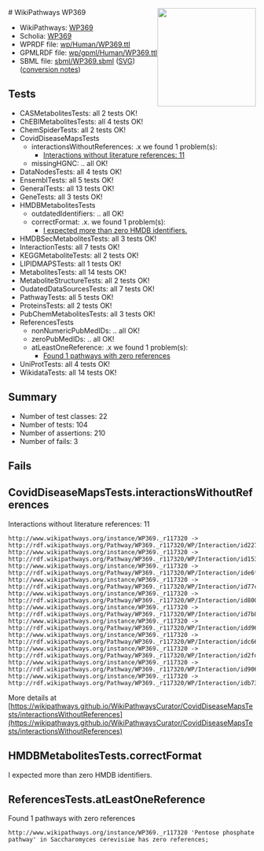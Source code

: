 <img style="float: right; width: 200px" src="../logo.png" />
# WikiPathways WP369

* WikiPathways: [WP369](https://identifiers.org/wikipathways:WP369)
* Scholia: [WP369](https://scholia.toolforge.org/wikipathways/WP369)
* WPRDF file: [wp/Human/WP369.ttl](../wp/Human/WP369.ttl)
* GPMLRDF file: [wp/gpml/Human/WP369.ttl](../wp/gpml/Human/WP369.ttl)
* SBML file: [sbml/WP369.sbml](../sbml/WP369.sbml) ([SVG](../sbml/WP369.svg)) ([conversion notes](../sbml/WP369.txt))

## Tests
* CASMetabolitesTests: all 2 tests OK!
* ChEBIMetabolitesTests: all 4 tests OK!
* ChemSpiderTests: all 2 tests OK!
* CovidDiseaseMapsTests
    * interactionsWithoutReferences: .x we found 1 problem(s):
        * [Interactions without literature references: 11](#9701cce2)
    * missingHGNC: .. all OK!
* DataNodesTests: all 4 tests OK!
* EnsemblTests: all 5 tests OK!
* GeneralTests: all 13 tests OK!
* GeneTests: all 3 tests OK!
* HMDBMetabolitesTests
    * outdatedIdentifiers: .. all OK!
    * correctFormat: .x. we found 1 problem(s):
        * [I expected more than zero HMDB identifiers.](#ad154c1e)
* HMDBSecMetabolitesTests: all 3 tests OK!
* InteractionTests: all 7 tests OK!
* KEGGMetaboliteTests: all 2 tests OK!
* LIPIDMAPSTests: all 1 tests OK!
* MetabolitesTests: all 14 tests OK!
* MetaboliteStructureTests: all 2 tests OK!
* OudatedDataSourcesTests: all 7 tests OK!
* PathwayTests: all 5 tests OK!
* ProteinsTests: all 2 tests OK!
* PubChemMetabolitesTests: all 3 tests OK!
* ReferencesTests
    * nonNumericPubMedIDs: .. all OK!
    * zeroPubMedIDs: .. all OK!
    * atLeastOneReference: .x we found 1 problem(s):
        * [Found 1 pathways with zero references](#35eb778e)
* UniProtTests: all 4 tests OK!
* WikidataTests: all 14 tests OK!


## Summary

* Number of test classes: 22
* Number of tests: 104
* Number of assertions: 210
* Number of fails: 3

## Fails

<a name="9701cce2" />

## CovidDiseaseMapsTests.interactionsWithoutReferences

Interactions without literature references: 11
```
http://www.wikipathways.org/instance/WP369._r117320 -> http://rdf.wikipathways.org/Pathway/WP369._r117320/WP/Interaction/id227d9470
http://www.wikipathways.org/instance/WP369._r117320 -> http://rdf.wikipathways.org/Pathway/WP369._r117320/WP/Interaction/id15394473
http://www.wikipathways.org/instance/WP369._r117320 -> http://rdf.wikipathways.org/Pathway/WP369._r117320/WP/Interaction/ide6f05641
http://www.wikipathways.org/instance/WP369._r117320 -> http://rdf.wikipathways.org/Pathway/WP369._r117320/WP/Interaction/id77c959ba
http://www.wikipathways.org/instance/WP369._r117320 -> http://rdf.wikipathways.org/Pathway/WP369._r117320/WP/Interaction/id800c054d
http://www.wikipathways.org/instance/WP369._r117320 -> http://rdf.wikipathways.org/Pathway/WP369._r117320/WP/Interaction/id7b8e0be2
http://www.wikipathways.org/instance/WP369._r117320 -> http://rdf.wikipathways.org/Pathway/WP369._r117320/WP/Interaction/idd968715a
http://www.wikipathways.org/instance/WP369._r117320 -> http://rdf.wikipathways.org/Pathway/WP369._r117320/WP/Interaction/idc6638777
http://www.wikipathways.org/instance/WP369._r117320 -> http://rdf.wikipathways.org/Pathway/WP369._r117320/WP/Interaction/id2fdf0ec9
http://www.wikipathways.org/instance/WP369._r117320 -> http://rdf.wikipathways.org/Pathway/WP369._r117320/WP/Interaction/id9069d297
http://www.wikipathways.org/instance/WP369._r117320 -> http://rdf.wikipathways.org/Pathway/WP369._r117320/WP/Interaction/idb73bcf70
```

More details at [https://wikipathways.github.io/WikiPathwaysCurator/CovidDiseaseMapsTests/interactionsWithoutReferences](https://wikipathways.github.io/WikiPathwaysCurator/CovidDiseaseMapsTests/interactionsWithoutReferences)

<a name="ad154c1e" />

## HMDBMetabolitesTests.correctFormat

I expected more than zero HMDB identifiers.
<a name="35eb778e" />

## ReferencesTests.atLeastOneReference

Found 1 pathways with zero references
```
http://www.wikipathways.org/instance/WP369._r117320 'Pentose phosphate pathway' in Saccharomyces cerevisiae has zero references; 
```

